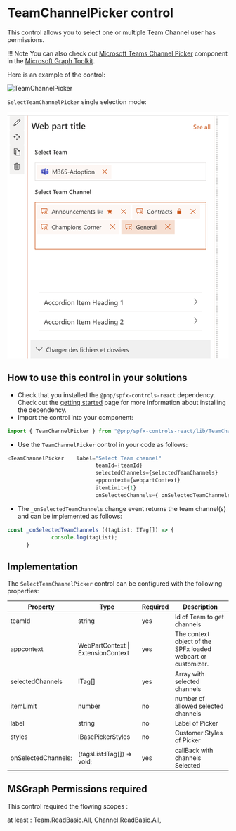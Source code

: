 # TeamChannelPicker control

This control allows you to select one or multiple Team Channel user has permissions.

!!! Note
    You can also check out [Microsoft Teams Channel Picker](https://docs.microsoft.com/en-us/graph/toolkit/components/teams-channel-picker) component in the [Microsoft Graph Toolkit](https://github.com/microsoftgraph/microsoft-graph-toolkit).

Here is an example of the control:

![TeamChannelPicker](../assets/SelectTeamPicker.gif)

`SelectTeamChannelPicker` single selection mode:

![Teamselection](../assets/SelectTeamChannelPicker.png)


## How to use this control in your solutions

- Check that you installed the `@pnp/spfx-controls-react` dependency. Check out the [getting started](../../#getting-started) page for more information about installing the dependency.
- Import the control into your component:

```TypeScript
import { TeamChannelPicker } from "@pnp/spfx-controls-react/lib/TeamChannelPicker";
```

- Use the `TeamChannelPicker` control in your code as follows:

```TypeScript
<TeamChannelPicker    label="Select Team channel"
                            teamId={teamId}
                            selectedChannels={selectedTeamChannels}
                            appcontext={webpartContext}
                            itemLimit={1}
                            onSelectedChannels={_onSelectedTeamChannels}/>
```

- The `_onSelectedTeamChannels` change event returns the team channel(s) and can be implemented as follows:

```TypeScript
const _onSelectedTeamChannels ((tagList: ITag[]) => {
              console.log(tagList);
      }
```

## Implementation


The `SelectTeamChannelPicker` control can be configured with the following properties:

| Property | Type | Required | Description |
| ---- | ---- | ---- | ---- |
| teamId | string | yes | Id of Team to get channels  |
| appcontext | WebPartContext \| ExtensionContext | yes | The context object of the SPFx loaded webpart or customizer. |
| selectedChannels | ITag[] | yes | Array with selected channels  |
| itemLimit | number | no | number of allowed selected channels |
| label | string | no | Label of Picker |
| styles | IBasePickerStyles | no | Customer Styles of Picker |
| onSelectedChannels: | (tagsList:ITag[]) => void; | yes | callBack with channels Selected |


## MSGraph Permissions required

This control required the flowing scopes :

at least : Team.ReadBasic.All, Channel.ReadBasic.All,
 
